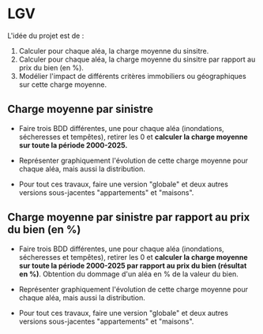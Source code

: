 # LGV

L'idée du projet est de :
1) Calculer pour chaque aléa, la charge moyenne du sinsitre.
2) Calculer pour chaque aléa, la charge moyenne du sinsitre par rapport au prix du bien (en %).
3) Modélier l'impact de différents critères immobiliers ou géographiques sur cette charge moyenne.


## Charge moyenne par sinistre
- Faire trois BDD différentes, une pour chaque aléa (inondations, sécheresses et tempêtes), retirer les 0 et **calculer la charge moyenne sur toute la période 2000-2025.**

- Représenter graphiquement l'évolution de cette charge moyenne pour chaque aléa, mais aussi la distribution.

- Pour tout ces travaux, faire une version "globale" et deux autres versions sous-jacentes "appartements" et "maisons".

## Charge moyenne par sinistre par rapport au prix du bien (en %)
- Faire trois BDD différentes, une pour chaque aléa (inondations, sécheresses et tempêtes), retirer les 0 et **calculer la charge moyenne sur toute la période 2000-2025 par rapport au prix du bien (résultat en %)**. Obtention du dommage d'un aléa en % de la valeur du bien.

- Représenter graphiquement l'évolution de cette charge moyenne pour chaque aléa, mais aussi la distribution.

- Pour tout ces travaux, faire une version "globale" et deux autres versions sous-jacentes "appartements" et "maisons".